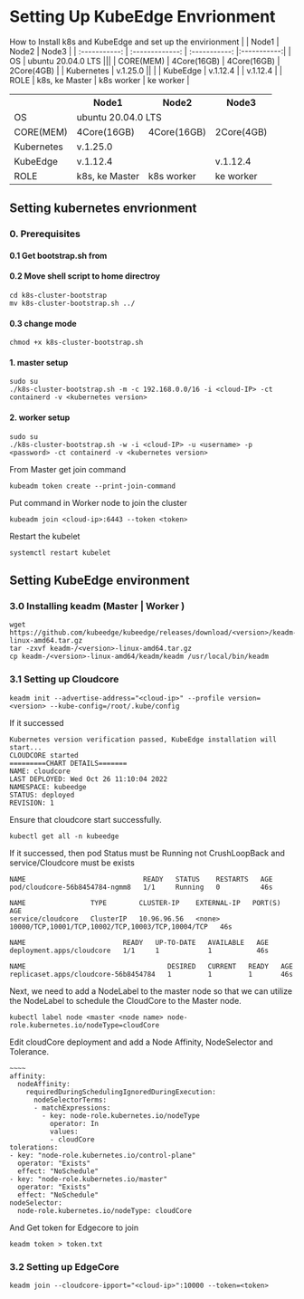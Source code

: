 # Setting Up KubeEdge Envrionment
How to Install k8s and KubeEdge and set up the envirionment
|               | Node1           | Node2         | Node3       | 
| :-----------: | :-------------: | :-----------: |:-----------:|
| OS            | ubuntu 20.04.0 LTS                          |||
| CORE(MEM)     | 4Core(16GB)     | 4Core(16GB)   | 2Core(4GB)  | 
| Kubernetes    | v.1.25.0                       ||             |
| KubeEdge      | v.1.12.4        |               | v.1.12.4    |
| ROLE          | k8s, ke Master  | k8s worker    | ke worker   |

<table>
  <tr>
    <th></th>
    <th>Node1</th>
    <th>Node2</th>
    <th>Node3</th>
  </tr>
  <tr>
    <td>OS</td>
    <td colspan="3">ubuntu 20.04.0 LTS</td> <!-- 이 셀은 Node1부터 Node3까지 확장됩니다. -->
  </tr>
  <tr>
    <td>CORE(MEM)</td>
    <td>4Core(16GB)</td>
    <td>4Core(16GB)</td>
    <td>2Core(4GB)</td>
  </tr>
  <tr>
    <td>Kubernetes</td>
    <td colspan="2">v.1.25.0</td> <!-- 이 셀은 Node1부터 Node2까지 확장됩니다. -->
    <td></td> <!-- 이 셀은 비어 있지만, 마크업에서는 필요합니다. -->
  </tr>
  <tr>
    <td>KubeEdge</td>
    <td>v.1.12.4</td>
    <td></td> <!-- 이 셀은 비어 있습니다. -->
    <td>v.1.12.4</td>
  </tr>
  <tr>
    <td>ROLE</td>
    <td>k8s, ke Master</td>
    <td>k8s worker</td>
    <td>ke worker</td>
  </tr>
</table>


## Setting kubernetes envrionment
### 0. Prerequisites
#### 0.1 Get bootstrap.sh from ###
#### 0.2 Move shell script to home directroy
```
cd k8s-cluster-bootstrap
mv k8s-cluster-bootstrap.sh ../
```
#### 0.3 change mode
```
chmod +x k8s-cluster-bootstrap.sh 
```
#### 1. master setup
```
sudo su
./k8s-cluster-bootstrap.sh -m -c 192.168.0.0/16 -i <cloud-IP> -ct containerd -v <kubernetes version>
```
#### 2. worker setup
```
sudo su
./k8s-cluster-bootstrap.sh -w -i <cloud-IP> -u <username> -p <password> -ct containerd -v <kubernetes version>
```
From Master get join command
```
kubeadm token create --print-join-command 
```
Put command in Worker node to join the cluster 
```
kubeadm join <cloud-ip>:6443 --token <token>
```
Restart the kubelet
```
systemctl restart kubelet
```

## Setting KubeEdge environment
### 3.0 Installing keadm (Master | Worker )
```
wget https://github.com/kubeedge/kubeedge/releases/download/<version>/keadm-/<version>-linux-amd64.tar.gz
tar -zxvf keadm-/<version>-linux-amd64.tar.gz
cp keadm-/<version>-linux-amd64/keadm/keadm /usr/local/bin/keadm
```
### 3.1 Setting up Cloudcore
```
keadm init --advertise-address="<cloud-ip>" --profile version=<version> --kube-config=/root/.kube/config
```
If it successed
```
Kubernetes version verification passed, KubeEdge installation will start...
CLOUDCORE started
=========CHART DETAILS=======
NAME: cloudcore
LAST DEPLOYED: Wed Oct 26 11:10:04 2022
NAMESPACE: kubeedge
STATUS: deployed
REVISION: 1
```
Ensure that cloudcore start successfully.
```
kubectl get all -n kubeedge
```
If it successed, then pod Status must be Running not CrushLoopBack and service/Cloudcore must be exists
```
NAME                             READY   STATUS    RESTARTS   AGE
pod/cloudcore-56b8454784-ngmm8   1/1     Running   0          46s

NAME                TYPE        CLUSTER-IP    EXTERNAL-IP   PORT(S)                                             AGE
service/cloudcore   ClusterIP   10.96.96.56   <none>        10000/TCP,10001/TCP,10002/TCP,10003/TCP,10004/TCP   46s

NAME                        READY   UP-TO-DATE   AVAILABLE   AGE
deployment.apps/cloudcore   1/1     1            1           46s

NAME                                   DESIRED   CURRENT   READY   AGE
replicaset.apps/cloudcore-56b8454784   1         1         1       46s
```
Next, we need to add a NodeLabel to the master node so that we can utilize the NodeLabel to schedule the CloudCore to the Master node.
```
kubectl label node <master <node name> node-role.kubernetes.io/nodeType=cloudCore
```
Edit cloudCore deployment and add a Node Affinity, NodeSelector and Tolerance.
```
~~~~
affinity:
  nodeAffinity:
    requiredDuringSchedulingIgnoredDuringExecution:
      nodeSelectorTerms:
      - matchExpressions:
        - key: node-role.kubernetes.io/nodeType
          operator: In
          values:
          - cloudCore
tolerations:
- key: "node-role.kubernetes.io/control-plane"
  operator: "Exists"
  effect: "NoSchedule"
- key: "node-role.kubernetes.io/master"
  operator: "Exists"
  effect: "NoSchedule"
nodeSelector:
  node-role.kubernetes.io/nodeType: cloudCore
```
And Get token for Edgecore to join
```
keadm token > token.txt
```
### 3.2 Setting up EdgeCore
```
keadm join --cloudcore-ipport="<cloud-ip>":10000 --token=<token>
```




